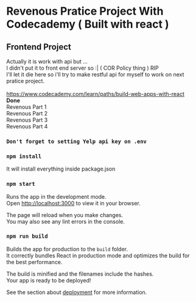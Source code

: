 # Revenous Pratice Project With Codecademy ( Built with react )
## Frontend Project

Actually it is work with api but ... <br>
I didn't put it to front end server so :| ( COR Policy thing ) RIP <br>
I'll let it die here so i'll try to make restful api for myself to work on next pratice project. <br>
<br>
https://www.codecademy.com/learn/paths/build-web-apps-with-react
<br>
**Done**<br>
Revenous Part 1<br>
Revenous Part 2<br>
Revenous Part 3<br>
Revenous Part 4<br>

### `Don't forget to setting Yelp api key on .env`

### `npm install`
It will install everything inside package.json

### `npm start`

Runs the app in the development mode.\
Open [http://localhost:3000](http://localhost:3000) to view it in your browser.

The page will reload when you make changes.\
You may also see any lint errors in the console.

### `npm run build`

Builds the app for production to the `build` folder.\
It correctly bundles React in production mode and optimizes the build for the best performance.

The build is minified and the filenames include the hashes.\
Your app is ready to be deployed!

See the section about [deployment](https://facebook.github.io/create-react-app/docs/deployment) for more information.
